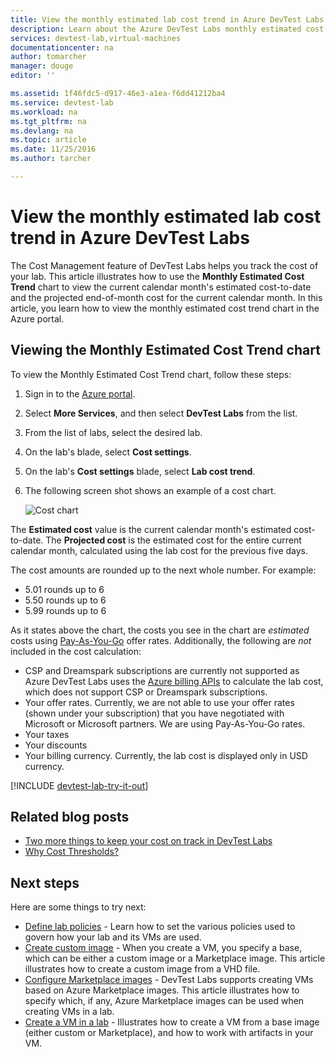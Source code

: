```yaml
---
title: View the monthly estimated lab cost trend in Azure DevTest Labs | Microsoft Docs
description: Learn about the Azure DevTest Labs monthly estimated cost trend chart.
services: devtest-lab,virtual-machines
documentationcenter: na
author: tomarcher
manager: douge
editor: ''

ms.assetid: 1f46fdc5-d917-46e3-a1ea-f6dd41212ba4
ms.service: devtest-lab
ms.workload: na
ms.tgt_pltfrm: na
ms.devlang: na
ms.topic: article
ms.date: 11/25/2016
ms.author: tarcher

---
```

# View the monthly estimated lab cost trend in Azure DevTest Labs
The Cost Management feature of DevTest Labs helps you track the cost of your lab. 
This article illustrates how to use the **Monthly Estimated Cost Trend** chart 
to view the current calendar month's estimated cost-to-date and the projected end-of-month cost for the current calendar month. In this article, you learn how to view the monthly estimated cost trend chart in the Azure portal.

## Viewing the Monthly Estimated Cost Trend chart
To view the Monthly Estimated Cost Trend chart, follow these steps: 

1. Sign in to the [Azure portal](http://go.microsoft.com/fwlink/p/?LinkID=525040).
2. Select **More Services**, and then select **DevTest Labs** from the list.
3. From the list of labs, select the desired lab.   
4. On the lab's blade, select **Cost settings**.
5. On the lab's **Cost settings** blade, select **Lab cost trend**.
6. The following screen shot shows an example of a cost chart. 
   
    ![Cost chart](./media/devtest-lab-configure-cost-management/graph.png)

The **Estimated cost** value is the current calendar month's estimated cost-to-date. The **Projected cost** is the estimated cost for the entire current calendar month, calculated using the lab cost for the previous five days.

The cost amounts are rounded up to the next whole number. For example: 

* 5.01 rounds up to 6 
* 5.50 rounds up to 6
* 5.99 rounds up to 6

As it states above the chart, the costs you see in the chart are *estimated* costs using [Pay-As-You-Go](https://azure.microsoft.com/offers/ms-azr-0003p/) offer rates.
Additionally, the following are *not* included in the cost calculation:

* CSP and Dreamspark subscriptions are currently not supported as Azure DevTest Labs uses the [Azure billing APIs](../billing/billing-usage-rate-card-overview.md) to calculate the lab cost, which does not support CSP or Dreamspark subscriptions.
* Your offer rates. Currently, we are not able to use your offer rates (shown under your subscription) that you have negotiated with Microsoft or Microsoft partners. We are using Pay-As-You-Go rates.
* Your taxes
* Your discounts
* Your billing currency. Currently, the lab cost is displayed only in USD currency.

[!INCLUDE [devtest-lab-try-it-out](../../includes/devtest-lab-try-it-out.md)]

## Related blog posts
* [Two more things to keep your cost on track in DevTest Labs](https://blogs.msdn.microsoft.com/devtestlab/2016/06/21/keep-your-cost-on-track/)
* [Why Cost Thresholds?](https://blogs.msdn.microsoft.com/devtestlab/2016/04/11/why-cost-thresholds/)

## Next steps
Here are some things to try next:

* [Define lab policies](devtest-lab-set-lab-policy.md) - Learn how to set the various policies used to govern how your lab and its VMs are used. 
* [Create custom image](devtest-lab-create-template.md) - When you create a VM, you specify a base, which can be either a custom image or a Marketplace image. This article illustrates
  how to create a custom image from a VHD file.
* [Configure Marketplace images](devtest-lab-configure-marketplace-images.md) - DevTest Labs supports creating VMs based on Azure Marketplace images. This article
  illustrates how to specify which, if any, Azure Marketplace images can be used when creating VMs in a lab.
* [Create a VM in a lab](devtest-lab-add-vm-with-artifacts.md) - Illustrates how to create a VM from a base image (either custom or Marketplace), and how to work with
  artifacts in your VM.

